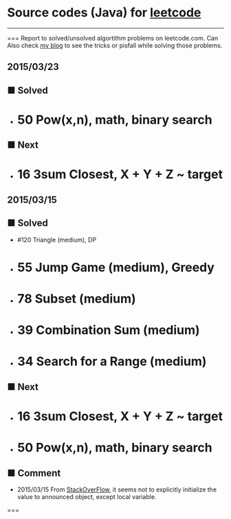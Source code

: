 # Source codes (Java) for [leetcode](https://leetcode.com/)
---
===
Report to solved/unsolved algortithm problems on leetcode.com. 
Can Also check [my blog](http://danjog.blogspot.jp/) to see the tricks or pisfall while solving those problems.

## 2015/03/23

## ■ Solved
- # 50   Pow(x,n), math, binary search

## ■ Next
- # 16  3sum Closest,  X + Y + Z ~ target


## 2015/03/15

## ■ Solved
- #120 Triangle (medium), DP
- # 55 Jump Game (medium), Greedy
- # 78 Subset (medium)
- # 39 Combination Sum (medium) 
- # 34 Search for a Range (medium)

## ■ Next
- # 16  3sum Closest,  X + Y + Z ~ target
- # 50   Pow(x,n), math, binary search

## ■ Comment
- 2015/03/15  From [StackOverFlow](http://stackoverflow.com/questions/3426843/what-is-the-default-initialization-of-an-array-in-java), it seems not to explicitly initialize the value to announced object, except local variable.

===
